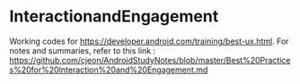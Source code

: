 # InteractionandEngagement

Working codes for https://developer.android.com/training/best-ux.html. For notes and summaries, refer to this link : https://github.com/cjeon/AndroidStudyNotes/blob/master/Best%20Practices%20for%20Interaction%20and%20Engagement.md
